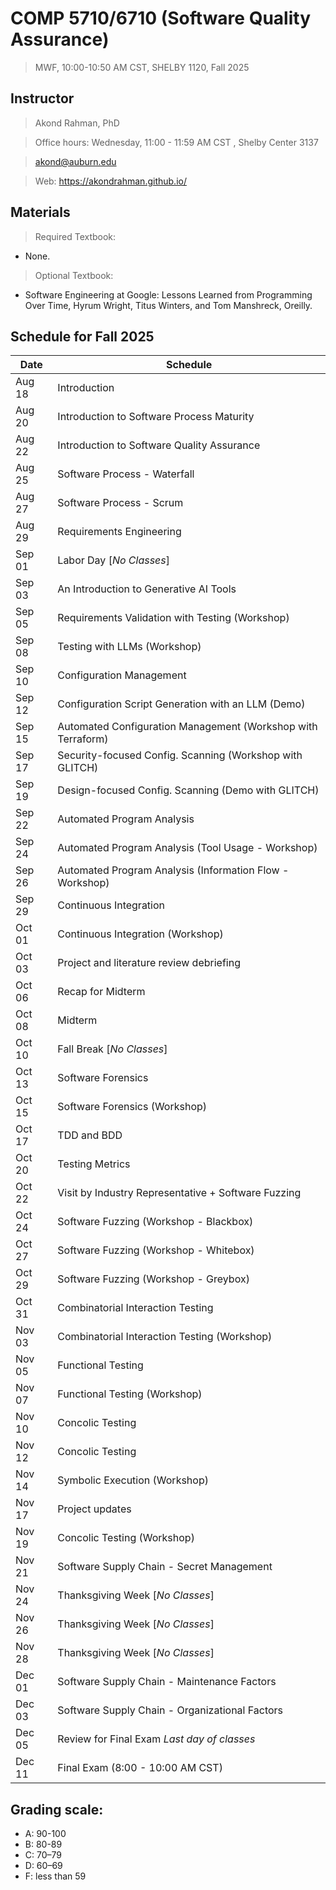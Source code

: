 # COMP 5710/6710 (Software Quality Assurance)
> MWF, 10:00-10:50 AM CST, SHELBY 1120, Fall 2025 

## Instructor 

> Akond Rahman, PhD 

> Office hours: Wednesday, 11:00 - 11:59 AM CST , Shelby Center 3137

> akond@auburn.edu 

> Web: https://akondrahman.github.io/ 




## Materials 

> Required Textbook: 
- None. 

> Optional Textbook:  
- Software Engineering at Google: Lessons Learned from Programming Over Time, Hyrum Wright, Titus Winters, and Tom Manshreck, Oreilly.    



## Schedule for Fall 2025 


| Date    |  Schedule                                                         |
|---------|-------------------------------------------------------------------|
| Aug 18  | Introduction                                                      |
| Aug 20  | Introduction to Software Process Maturity                         |
| Aug 22  | Introduction to Software Quality Assurance                        |
| Aug 25  | Software Process - Waterfall                                      |
| Aug 27  | Software Process - Scrum                                          |
| Aug 29  | Requirements Engineering                                          |
| Sep 01  | Labor Day [*No Classes*]                                          |
| Sep 03  | An Introduction to Generative AI Tools                            |
| Sep 05  | Requirements Validation with Testing (Workshop)                   |
| Sep 08  | Testing with LLMs  (Workshop)                                     |
| Sep 10  | Configuration Management                                          |
| Sep 12  | Configuration Script Generation with an LLM (Demo)                |
| Sep 15  | Automated Configuration Management (Workshop with Terraform)      |
| Sep 17  | Security-focused Config. Scanning (Workshop with GLITCH)          |
| Sep 19  | Design-focused Config. Scanning (Demo with GLITCH)                |
| Sep 22  | Automated Program Analysis                                        |
| Sep 24  | Automated Program Analysis (Tool Usage - Workshop)                |
| Sep 26  | Automated Program Analysis (Information Flow - Workshop)          |
| Sep 29  | Continuous Integration                                            |
| Oct 01  | Continuous Integration (Workshop)                                 |  
| Oct 03  | Project and literature review debriefing                          |                                              
| Oct 06  | Recap for Midterm                                                 |                 
| Oct 08  | Midterm                                                           |
| Oct 10  | Fall Break [*No Classes*]                                         |
| Oct 13  | Software Forensics                                                |
| Oct 15  | Software Forensics (Workshop)                                     |
| Oct 17  | TDD and BDD                                                       |
| Oct 20  | Testing Metrics                                                   |
| Oct 22  | Visit by Industry Representative + Software Fuzzing               |
| Oct 24  | Software Fuzzing  (Workshop - Blackbox)                           |     
| Oct 27  | Software Fuzzing (Workshop - Whitebox)                            |
| Oct 29  | Software Fuzzing (Workshop - Greybox)                             |
| Oct 31  | Combinatorial Interaction Testing                                 |
| Nov 03  | Combinatorial Interaction Testing  (Workshop)                     |
| Nov 05  | Functional Testing                                                |
| Nov 07  | Functional Testing  (Workshop)                                    |
| Nov 10  | Concolic Testing                                                  |
| Nov 12  | Concolic Testing                                                  |
| Nov 14  | Symbolic Execution (Workshop)                                     |
| Nov 17  | Project updates                                                   |
| Nov 19  | Concolic Testing (Workshop)                                       |
| Nov 21  | Software Supply Chain - Secret Management                         |
| Nov 24  | Thanksgiving Week [*No Classes*]                                  |
| Nov 26  | Thanksgiving Week [*No Classes*]                                  |
| Nov 28  | Thanksgiving Week [*No Classes*]                                  |
| Dec 01  | Software Supply Chain - Maintenance Factors                       |
| Dec 03  | Software Supply Chain - Organizational Factors                    |
| Dec 05  | Review for Final Exam *Last day of classes*                       |
| Dec 11  | Final Exam (8:00 - 10:00 AM CST)                                  |

 


## Grading scale: 
  - A: 90-100 
  - B: 80-89 
  - C: 70–79 
  - D: 60–69
  - F: less than 59



